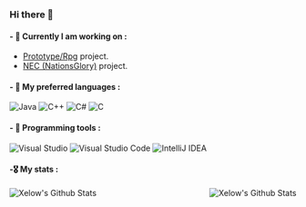 ### Hi there 👋

#### - 🔨 Currently I am working on :
- [Prototype/Rpg](https://github.com/MignonPetitXelow/RpgProject) project.
- [NEC (NationsGlory)](https://github.com/MignonPetitXelow/NotEnoughCraft) project.

#### - 💭 My preferred languages : 
![Java](https://img.shields.io/badge/java-%23ED8B00.svg?style=flat&logo=java&logoColor=white)
![C++](https://img.shields.io/badge/c++-%2300599C.svg?style=flat&logo=c%2B%2B&logoColor=white)
![C#](https://img.shields.io/badge/c%23-%23239120.svg?style=flat&logo=c-sharp&logoColor=white)
![C](https://img.shields.io/badge/c-%2300599C.svg?style=flat&logo=c&logoColor=white)

#### - 💾 Programming tools :

![Visual Studio](https://img.shields.io/badge/Visual%20Studio-5C2D91.svg?flate&logo=visual-studio&logoColor=white)
![Visual Studio Code](https://img.shields.io/badge/Visual%20Studio%20Code-0078d7.svg?style=flate&logo=visual-studio-code&logoColor=white)
![IntelliJ IDEA](https://img.shields.io/badge/IntelliJIDEA-000000.svg?style=flat&logo=intellij-idea&logoColor=white)

#### -🎖️ My stats :

<img align="left" alt="Xelow's Github Stats" src="https://github-readme-stats.vercel.app/api/top-langs/?username=MignonPetitXelow&show_icons=true&hide_border=true&theme=gotham" />
<img align="right" alt="Xelow's Github Stats" src="https://github-readme-stats.vercel.app/api?username=MignonPetitXelow&show_icons=true&hide_border=true&theme=gotham" />
